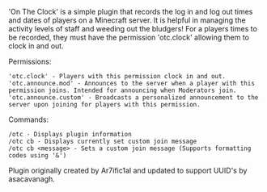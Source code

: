 'On The Clock' is a simple plugin that records the log in and log out times and dates of players on a Minecraft server. 
It is helpful in managing the activity levels of staff and weeding out the bludgers!
For a players times to be recorded, they must have the permission 'otc.clock' allowing them to clock in and out.

Permissions:

    'otc.clock' - Players with this permission clock in and out.
    'otc.announce.mod' - Announces to the server when a player with this permission joins. Intended for announcing when Moderators join.
    'otc.announce.custom' - Broadcasts a personalized announcement to the server upon joining for players with this permission. 
    
Commands:

    /otc - Displays plugin information
    /otc cb - Displays currently set custom join message
    /otc cb <message> - Sets a custom join message (Supports formatting codes using '&')

Plugin originally created by Ar7ific1al and updated to support UUID's by asacavanagh.

